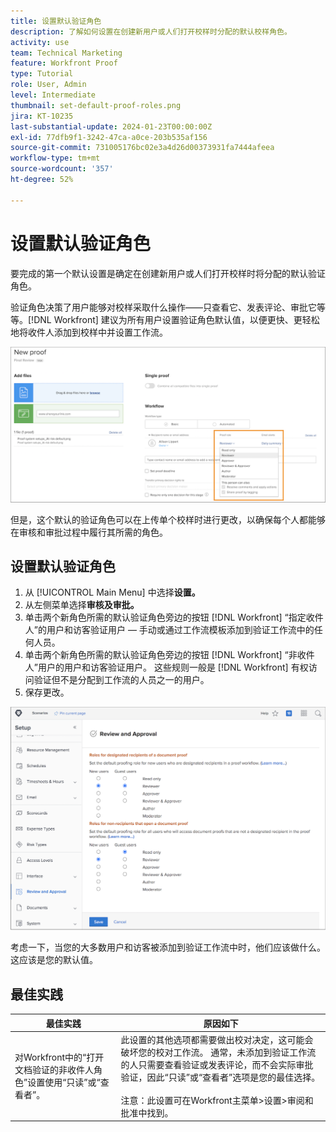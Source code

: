 ```yaml
---
title: 设置默认验证角色
description: 了解如何设置在创建新用户或人们打开校样时分配的默认校样角色。
activity: use
team: Technical Marketing
feature: Workfront Proof
type: Tutorial
role: User, Admin
level: Intermediate
thumbnail: set-default-proof-roles.png
jira: KT-10235
last-substantial-update: 2024-01-23T00:00:00Z
exl-id: 77dfb9f1-3242-47ca-a0ce-203b535af156
source-git-commit: 731005176bc02e3a4d26d00373931fa7444afeea
workflow-type: tm+mt
source-wordcount: '357'
ht-degree: 52%

---
```


# 设置默认验证角色



要完成的第一个默认设置是确定在创建新用户或人们打开校样时将分配的默认验证角色。

验证角色决策了用户能够对校样采取什么操作——只查看它、发表评论、审批它等等。[!DNL Workfront] 建议为所有用户设置验证角色默认值，以便更快、更轻松地将收件人添加到校样中并设置工作流。

![上传校样时可以选择验证角色](assets/proof-system-setups-proof-role-example.png)

但是，这个默认的验证角色可以在上传单个校样时进行更改，以确保每个人都能够在审核和审批过程中履行其所需的角色。


## 设置默认验证角色

1. 从 [!UICONTROL Main Menu] 中选择&#x200B;**设置。**
1. 从左侧菜单选择&#x200B;**审核及审批。**
1. 单击两个新角色所需的默认验证角色旁边的按钮 [!DNL Workfront] “指定收件人”的用户和访客验证用户 — 手动或通过工作流模板添加到验证工作流中的任何人员。
1. 单击两个新角色所需的默认验证角色旁边的按钮 [!DNL Workfront] “非收件人”用户的用户和访客验证用户。 这些规则一般是 [!DNL Workfront] 有权访问验证但不是分配到工作流的人员之一的用户。
1. 保存更改。

![Workfront 中的审核和审批设置](assets/proof-system-setups-workfront-defaults.png)

考虑一下，当您的大多数用户和访客被添加到验证工作流中时，他们应该做什么。这应该是您的默认值。

## 最佳实践

| 最佳实践 | 原因如下 |
|---|---|
| 对Workfront中的“打开文档验证的非收件人角色”设置使用“只读”或“查看者”。 | 此设置的其他选项都需要做出校对决定，这可能会破坏您的校对工作流。 通常，未添加到验证工作流的人只需要查看验证或发表评论，而不会实际审批验证，因此“只读”或“查看者”选项是您的最佳选择。 <br> <br>注意：此设置可在Workfront主菜单>设置>审阅和批准中找到。 |
